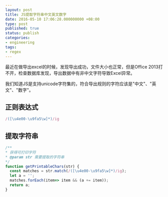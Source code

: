 ```yaml
---
layout: post
title: JS提取字符串中文英文数字
date: 2016-05-10 17:06:28.000000000 +08:00
type: post
published: true
status: publish
categories:
- engineering
tags:
- regex
---
```

最近在做导出excel的时候，发现导出成功，文件大小也正常，但是Office 2013打不开，检查数据库发现，导出数据中有非中文字符导致Excel异常。   

我们知道JS是支持unicode字符集的，符合导出规则的字符应该是"中文"、"英文"、"数字"。

## 正则表达式

```javascript
/([\u4e00-\u9fa5\w]*)/ig
```

## 提取字符串

```javascript
/**
* 获得可打印字符
* @param str 需要提取的字符串
*/
function getPrintableChars(str) {
  const matches = str.match(/([\u4e00-\u9fa5\w]*)/ig);
  let a = '';
  matches.forEach(item=> item && (a += item));
  return a;
}
```